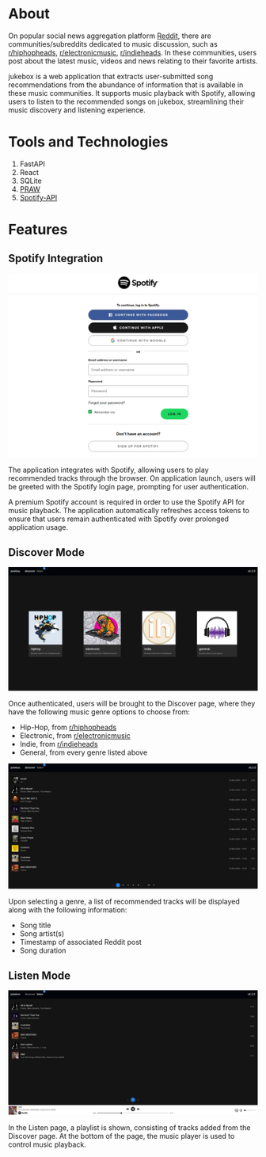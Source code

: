 # About

On popular social news aggregation platform [Reddit](https://www.reddit.com/), there are communities/subreddits dedicated to music discussion, such as [r/hiphopheads](https://www.reddit.com/r/hiphopheads/), [r/electronicmusic](https://www.reddit.com/r/electronicmusic/), [r/indieheads](https://www.reddit.com/r/indieheads/). In these communities, users post about the latest music, videos and news relating to their favorite artists.

jukebox is a web application that extracts user-submitted song recommendations from the abundance of information that is available in these music communities. It supports music playback with Spotify, allowing users to listen to the recommended songs on jukebox, streamlining their music discovery and listening experience.

# Tools and Technologies

1. FastAPI
2. React
3. SQLite
4. [PRAW](https://praw.readthedocs.io/en/stable/)
5. [Spotify-API](https://developer.spotify.com/documentation/web-api/)

# Features

## Spotify Integration

![spotify_login](https://raw.githubusercontent.com/zenlyj/jukebox/main/docs/spotify_login.PNG)

The application integrates with Spotify, allowing users to play recommended tracks through the browser. On application launch, users will be greeted with the Spotify login page, prompting for user authentication.

A premium Spotify account is required in order to use the Spotify API for music playback. The application automatically refreshes access tokens to ensure that users remain authenticated with Spotify over prolonged application usage.

## Discover Mode

![discover_selection](https://raw.githubusercontent.com/zenlyj/jukebox/main/docs/discover_selection.PNG)

Once authenticated, users will be brought to the Discover page, where they have the following music genre options to choose from:

- Hip-Hop, from [r/hiphopheads](https://www.reddit.com/r/hiphopheads/)
- Electronic, from [r/electronicmusic](https://www.reddit.com/r/electronicmusic/)
- Indie, from [r/indieheads](https://www.reddit.com/r/indieheads/)
- General, from every genre listed above

![discover_browse](https://raw.githubusercontent.com/zenlyj/jukebox/main/docs/discover_browse.PNG)

Upon selecting a genre, a list of recommended tracks will be displayed along with the following information:

- Song title
- Song artist(s)
- Timestamp of associated Reddit post
- Song duration

## Listen Mode

![listen](https://raw.githubusercontent.com/zenlyj/jukebox/main/docs/listen.PNG)

In the Listen page, a playlist is shown, consisting of tracks added from the Discover page. At the bottom of the page, the music player is used to control music playback.
